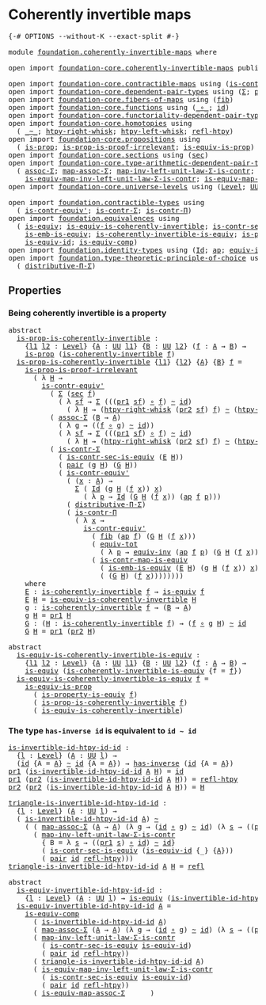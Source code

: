 # Coherently invertible maps

<pre class="Agda"><a id="39" class="Symbol">{-#</a> <a id="43" class="Keyword">OPTIONS</a> <a id="51" class="Pragma">--without-K</a> <a id="63" class="Pragma">--exact-split</a> <a id="77" class="Symbol">#-}</a>

<a id="82" class="Keyword">module</a> <a id="89" href="foundation.coherently-invertible-maps.html" class="Module">foundation.coherently-invertible-maps</a> <a id="127" class="Keyword">where</a>

<a id="134" class="Keyword">open</a> <a id="139" class="Keyword">import</a> <a id="146" href="foundation-core.coherently-invertible-maps.html" class="Module">foundation-core.coherently-invertible-maps</a> <a id="189" class="Keyword">public</a>

<a id="197" class="Keyword">open</a> <a id="202" class="Keyword">import</a> <a id="209" href="foundation-core.contractible-maps.html" class="Module">foundation-core.contractible-maps</a> <a id="243" class="Keyword">using</a> <a id="249" class="Symbol">(</a><a id="250" href="foundation-core.contractible-maps.html#3848" class="Function">is-contr-map-is-equiv</a><a id="271" class="Symbol">)</a>
<a id="273" class="Keyword">open</a> <a id="278" class="Keyword">import</a> <a id="285" href="foundation-core.dependent-pair-types.html" class="Module">foundation-core.dependent-pair-types</a> <a id="322" class="Keyword">using</a> <a id="328" class="Symbol">(</a><a id="329" href="foundation-core.dependent-pair-types.html#502" class="Record">Σ</a><a id="330" class="Symbol">;</a> <a id="332" href="foundation-core.dependent-pair-types.html#575" class="InductiveConstructor">pair</a><a id="336" class="Symbol">;</a> <a id="338" href="foundation-core.dependent-pair-types.html#592" class="Field">pr1</a><a id="341" class="Symbol">;</a> <a id="343" href="foundation-core.dependent-pair-types.html#604" class="Field">pr2</a><a id="346" class="Symbol">)</a>
<a id="348" class="Keyword">open</a> <a id="353" class="Keyword">import</a> <a id="360" href="foundation-core.fibers-of-maps.html" class="Module">foundation-core.fibers-of-maps</a> <a id="391" class="Keyword">using</a> <a id="397" class="Symbol">(</a><a id="398" href="foundation-core.fibers-of-maps.html#929" class="Function">fib</a><a id="401" class="Symbol">)</a>
<a id="403" class="Keyword">open</a> <a id="408" class="Keyword">import</a> <a id="415" href="foundation-core.functions.html" class="Module">foundation-core.functions</a> <a id="441" class="Keyword">using</a> <a id="447" class="Symbol">(</a><a id="448" href="foundation-core.functions.html#407" class="Function Operator">_∘_</a><a id="451" class="Symbol">;</a> <a id="453" href="foundation-core.functions.html#309" class="Function">id</a><a id="455" class="Symbol">)</a>
<a id="457" class="Keyword">open</a> <a id="462" class="Keyword">import</a> <a id="469" href="foundation-core.functoriality-dependent-pair-types.html" class="Module">foundation-core.functoriality-dependent-pair-types</a> <a id="520" class="Keyword">using</a> <a id="526" class="Symbol">(</a><a id="527" href="foundation-core.functoriality-dependent-pair-types.html#6804" class="Function">equiv-tot</a><a id="536" class="Symbol">)</a>
<a id="538" class="Keyword">open</a> <a id="543" class="Keyword">import</a> <a id="550" href="foundation-core.homotopies.html" class="Module">foundation-core.homotopies</a> <a id="577" class="Keyword">using</a>
  <a id="585" class="Symbol">(</a> <a id="587" href="foundation-core.homotopies.html#614" class="Function Operator">_~_</a><a id="590" class="Symbol">;</a> <a id="592" href="foundation-core.homotopies.html#1888" class="Function">htpy-right-whisk</a><a id="608" class="Symbol">;</a> <a id="610" href="foundation-core.homotopies.html#1683" class="Function">htpy-left-whisk</a><a id="625" class="Symbol">;</a> <a id="627" href="foundation-core.homotopies.html#728" class="Function">refl-htpy</a><a id="636" class="Symbol">)</a>
<a id="638" class="Keyword">open</a> <a id="643" class="Keyword">import</a> <a id="650" href="foundation-core.propositions.html" class="Module">foundation-core.propositions</a> <a id="679" class="Keyword">using</a>
  <a id="687" class="Symbol">(</a> <a id="689" href="foundation-core.propositions.html#1296" class="Function">is-prop</a><a id="696" class="Symbol">;</a> <a id="698" href="foundation-core.propositions.html#3207" class="Function">is-prop-is-proof-irrelevant</a><a id="725" class="Symbol">;</a> <a id="727" href="foundation-core.propositions.html#3680" class="Function">is-equiv-is-prop</a><a id="743" class="Symbol">)</a>
<a id="745" class="Keyword">open</a> <a id="750" class="Keyword">import</a> <a id="757" href="foundation-core.sections.html" class="Module">foundation-core.sections</a> <a id="782" class="Keyword">using</a> <a id="788" class="Symbol">(</a><a id="789" href="foundation-core.sections.html#521" class="Function">sec</a><a id="792" class="Symbol">)</a>
<a id="794" class="Keyword">open</a> <a id="799" class="Keyword">import</a> <a id="806" href="foundation-core.type-arithmetic-dependent-pair-types.html" class="Module">foundation-core.type-arithmetic-dependent-pair-types</a> <a id="859" class="Keyword">using</a>
  <a id="867" class="Symbol">(</a> <a id="869" href="foundation-core.type-arithmetic-dependent-pair-types.html#5662" class="Function">assoc-Σ</a><a id="876" class="Symbol">;</a> <a id="878" href="foundation-core.type-arithmetic-dependent-pair-types.html#4909" class="Function">map-assoc-Σ</a><a id="889" class="Symbol">;</a> <a id="891" href="foundation-core.type-arithmetic-dependent-pair-types.html#1626" class="Function">map-inv-left-unit-law-Σ-is-contr</a><a id="923" class="Symbol">;</a>
    <a id="929" href="foundation-core.type-arithmetic-dependent-pair-types.html#3265" class="Function">is-equiv-map-inv-left-unit-law-Σ-is-contr</a><a id="970" class="Symbol">;</a> <a id="972" href="foundation-core.type-arithmetic-dependent-pair-types.html#5476" class="Function">is-equiv-map-assoc-Σ</a><a id="992" class="Symbol">)</a>
<a id="994" class="Keyword">open</a> <a id="999" class="Keyword">import</a> <a id="1006" href="foundation-core.universe-levels.html" class="Module">foundation-core.universe-levels</a> <a id="1038" class="Keyword">using</a> <a id="1044" class="Symbol">(</a><a id="1045" href="Agda.Primitive.html#597" class="Postulate">Level</a><a id="1050" class="Symbol">;</a> <a id="1052" href="foundation-core.universe-levels.html#222" class="Primitive">UU</a><a id="1054" class="Symbol">)</a>

<a id="1057" class="Keyword">open</a> <a id="1062" class="Keyword">import</a> <a id="1069" href="foundation.contractible-types.html" class="Module">foundation.contractible-types</a> <a id="1099" class="Keyword">using</a>
  <a id="1107" class="Symbol">(</a> <a id="1109" href="foundation-core.contractible-types.html#3800" class="Function">is-contr-equiv&#39;</a><a id="1124" class="Symbol">;</a> <a id="1126" href="foundation-core.contractible-types.html#6246" class="Function">is-contr-Σ</a><a id="1136" class="Symbol">;</a> <a id="1138" href="foundation-core.contractible-types.html#6885" class="Function">is-contr-Π</a><a id="1148" class="Symbol">)</a>
<a id="1150" class="Keyword">open</a> <a id="1155" class="Keyword">import</a> <a id="1162" href="foundation.equivalences.html" class="Module">foundation.equivalences</a> <a id="1186" class="Keyword">using</a>
  <a id="1194" class="Symbol">(</a> <a id="1196" href="foundation-core.equivalences.html#1543" class="Function">is-equiv</a><a id="1204" class="Symbol">;</a> <a id="1206" href="foundation-core.equivalences.html#3829" class="Function">is-equiv-is-coherently-invertible</a><a id="1239" class="Symbol">;</a> <a id="1241" href="foundation.equivalences.html#11106" class="Function">is-contr-sec-is-equiv</a><a id="1262" class="Symbol">;</a>
    <a id="1268" href="foundation-core.equivalences.html#15393" class="Function">is-emb-is-equiv</a><a id="1283" class="Symbol">;</a> <a id="1285" href="foundation-core.equivalences.html#3631" class="Function">is-coherently-invertible-is-equiv</a><a id="1318" class="Symbol">;</a> <a id="1320" href="foundation.equivalences.html#12189" class="Function">is-property-is-equiv</a><a id="1340" class="Symbol">;</a>
    <a id="1346" href="foundation-core.equivalences.html#2310" class="Function">is-equiv-id</a><a id="1357" class="Symbol">;</a> <a id="1359" href="foundation-core.equivalences.html#7184" class="Function">is-equiv-comp</a><a id="1372" class="Symbol">)</a>
<a id="1374" class="Keyword">open</a> <a id="1379" class="Keyword">import</a> <a id="1386" href="foundation.identity-types.html" class="Module">foundation.identity-types</a> <a id="1412" class="Keyword">using</a> <a id="1418" class="Symbol">(</a><a id="1419" href="foundation-core.identity-types.html#1754" class="Datatype">Id</a><a id="1421" class="Symbol">;</a> <a id="1423" href="foundation-core.identity-types.html#3990" class="Function">ap</a><a id="1425" class="Symbol">;</a> <a id="1427" href="foundation.identity-types.html#1216" class="Function">equiv-inv</a><a id="1436" class="Symbol">;</a> <a id="1438" href="foundation-core.identity-types.html#1807" class="InductiveConstructor">refl</a><a id="1442" class="Symbol">)</a>
<a id="1444" class="Keyword">open</a> <a id="1449" class="Keyword">import</a> <a id="1456" href="foundation.type-theoretic-principle-of-choice.html" class="Module">foundation.type-theoretic-principle-of-choice</a> <a id="1502" class="Keyword">using</a>
  <a id="1510" class="Symbol">(</a> <a id="1512" href="foundation.type-theoretic-principle-of-choice.html#4375" class="Function">distributive-Π-Σ</a><a id="1528" class="Symbol">)</a>
</pre>
## Properties

### Being coherently invertible is a property

<pre class="Agda"><a id="1605" class="Keyword">abstract</a>
  <a id="is-prop-is-coherently-invertible"></a><a id="1616" href="foundation.coherently-invertible-maps.html#1616" class="Function">is-prop-is-coherently-invertible</a> <a id="1649" class="Symbol">:</a>
    <a id="1655" class="Symbol">{</a><a id="1656" href="foundation.coherently-invertible-maps.html#1656" class="Bound">l1</a> <a id="1659" href="foundation.coherently-invertible-maps.html#1659" class="Bound">l2</a> <a id="1662" class="Symbol">:</a> <a id="1664" href="Agda.Primitive.html#597" class="Postulate">Level</a><a id="1669" class="Symbol">}</a> <a id="1671" class="Symbol">{</a><a id="1672" href="foundation.coherently-invertible-maps.html#1672" class="Bound">A</a> <a id="1674" class="Symbol">:</a> <a id="1676" href="foundation-core.universe-levels.html#222" class="Primitive">UU</a> <a id="1679" href="foundation.coherently-invertible-maps.html#1656" class="Bound">l1</a><a id="1681" class="Symbol">}</a> <a id="1683" class="Symbol">{</a><a id="1684" href="foundation.coherently-invertible-maps.html#1684" class="Bound">B</a> <a id="1686" class="Symbol">:</a> <a id="1688" href="foundation-core.universe-levels.html#222" class="Primitive">UU</a> <a id="1691" href="foundation.coherently-invertible-maps.html#1659" class="Bound">l2</a><a id="1693" class="Symbol">}</a> <a id="1695" class="Symbol">(</a><a id="1696" href="foundation.coherently-invertible-maps.html#1696" class="Bound">f</a> <a id="1698" class="Symbol">:</a> <a id="1700" href="foundation.coherently-invertible-maps.html#1672" class="Bound">A</a> <a id="1702" class="Symbol">→</a> <a id="1704" href="foundation.coherently-invertible-maps.html#1684" class="Bound">B</a><a id="1705" class="Symbol">)</a> <a id="1707" class="Symbol">→</a>
    <a id="1713" href="foundation-core.propositions.html#1296" class="Function">is-prop</a> <a id="1721" class="Symbol">(</a><a id="1722" href="foundation-core.coherently-invertible-maps.html#1467" class="Function">is-coherently-invertible</a> <a id="1747" href="foundation.coherently-invertible-maps.html#1696" class="Bound">f</a><a id="1748" class="Symbol">)</a>
  <a id="1752" href="foundation.coherently-invertible-maps.html#1616" class="Function">is-prop-is-coherently-invertible</a> <a id="1785" class="Symbol">{</a><a id="1786" href="foundation.coherently-invertible-maps.html#1786" class="Bound">l1</a><a id="1788" class="Symbol">}</a> <a id="1790" class="Symbol">{</a><a id="1791" href="foundation.coherently-invertible-maps.html#1791" class="Bound">l2</a><a id="1793" class="Symbol">}</a> <a id="1795" class="Symbol">{</a><a id="1796" href="foundation.coherently-invertible-maps.html#1796" class="Bound">A</a><a id="1797" class="Symbol">}</a> <a id="1799" class="Symbol">{</a><a id="1800" href="foundation.coherently-invertible-maps.html#1800" class="Bound">B</a><a id="1801" class="Symbol">}</a> <a id="1803" href="foundation.coherently-invertible-maps.html#1803" class="Bound">f</a> <a id="1805" class="Symbol">=</a>
    <a id="1811" href="foundation-core.propositions.html#3207" class="Function">is-prop-is-proof-irrelevant</a>
      <a id="1845" class="Symbol">(</a> <a id="1847" class="Symbol">λ</a> <a id="1849" href="foundation.coherently-invertible-maps.html#1849" class="Bound">H</a> <a id="1851" class="Symbol">→</a>
        <a id="1861" href="foundation-core.contractible-types.html#3800" class="Function">is-contr-equiv&#39;</a>
          <a id="1887" class="Symbol">(</a> <a id="1889" href="foundation-core.dependent-pair-types.html#502" class="Record">Σ</a> <a id="1891" class="Symbol">(</a><a id="1892" href="foundation-core.sections.html#521" class="Function">sec</a> <a id="1896" href="foundation.coherently-invertible-maps.html#1803" class="Bound">f</a><a id="1897" class="Symbol">)</a>
            <a id="1911" class="Symbol">(</a> <a id="1913" class="Symbol">λ</a> <a id="1915" href="foundation.coherently-invertible-maps.html#1915" class="Bound">sf</a> <a id="1918" class="Symbol">→</a> <a id="1920" href="foundation-core.dependent-pair-types.html#502" class="Record">Σ</a> <a id="1922" class="Symbol">(((</a><a id="1925" href="foundation-core.dependent-pair-types.html#592" class="Field">pr1</a> <a id="1929" href="foundation.coherently-invertible-maps.html#1915" class="Bound">sf</a><a id="1931" class="Symbol">)</a> <a id="1933" href="foundation-core.functions.html#407" class="Function Operator">∘</a> <a id="1935" href="foundation.coherently-invertible-maps.html#1803" class="Bound">f</a><a id="1936" class="Symbol">)</a> <a id="1938" href="foundation-core.homotopies.html#614" class="Function Operator">~</a> <a id="1940" href="foundation-core.functions.html#309" class="Function">id</a><a id="1942" class="Symbol">)</a>
              <a id="1958" class="Symbol">(</a> <a id="1960" class="Symbol">λ</a> <a id="1962" href="foundation.coherently-invertible-maps.html#1962" class="Bound">H</a> <a id="1964" class="Symbol">→</a> <a id="1966" class="Symbol">(</a><a id="1967" href="foundation-core.homotopies.html#1888" class="Function">htpy-right-whisk</a> <a id="1984" class="Symbol">(</a><a id="1985" href="foundation-core.dependent-pair-types.html#604" class="Field">pr2</a> <a id="1989" href="foundation.coherently-invertible-maps.html#1915" class="Bound">sf</a><a id="1991" class="Symbol">)</a> <a id="1993" href="foundation.coherently-invertible-maps.html#1803" class="Bound">f</a><a id="1994" class="Symbol">)</a> <a id="1996" href="foundation-core.homotopies.html#614" class="Function Operator">~</a> <a id="1998" class="Symbol">(</a><a id="1999" href="foundation-core.homotopies.html#1683" class="Function">htpy-left-whisk</a> <a id="2015" href="foundation.coherently-invertible-maps.html#1803" class="Bound">f</a> <a id="2017" href="foundation.coherently-invertible-maps.html#1962" class="Bound">H</a><a id="2018" class="Symbol">))))</a>
          <a id="2033" class="Symbol">(</a> <a id="2035" href="foundation-core.type-arithmetic-dependent-pair-types.html#5662" class="Function">assoc-Σ</a> <a id="2043" class="Symbol">(</a><a id="2044" href="foundation.coherently-invertible-maps.html#1800" class="Bound">B</a> <a id="2046" class="Symbol">→</a> <a id="2048" href="foundation.coherently-invertible-maps.html#1796" class="Bound">A</a><a id="2049" class="Symbol">)</a>
            <a id="2063" class="Symbol">(</a> <a id="2065" class="Symbol">λ</a> <a id="2067" href="foundation.coherently-invertible-maps.html#2067" class="Bound">g</a> <a id="2069" class="Symbol">→</a> <a id="2071" class="Symbol">((</a><a id="2073" href="foundation.coherently-invertible-maps.html#1803" class="Bound">f</a> <a id="2075" href="foundation-core.functions.html#407" class="Function Operator">∘</a> <a id="2077" href="foundation.coherently-invertible-maps.html#2067" class="Bound">g</a><a id="2078" class="Symbol">)</a> <a id="2080" href="foundation-core.homotopies.html#614" class="Function Operator">~</a> <a id="2082" href="foundation-core.functions.html#309" class="Function">id</a><a id="2084" class="Symbol">))</a>
            <a id="2099" class="Symbol">(</a> <a id="2101" class="Symbol">λ</a> <a id="2103" href="foundation.coherently-invertible-maps.html#2103" class="Bound">sf</a> <a id="2106" class="Symbol">→</a> <a id="2108" href="foundation-core.dependent-pair-types.html#502" class="Record">Σ</a> <a id="2110" class="Symbol">(((</a><a id="2113" href="foundation-core.dependent-pair-types.html#592" class="Field">pr1</a> <a id="2117" href="foundation.coherently-invertible-maps.html#2103" class="Bound">sf</a><a id="2119" class="Symbol">)</a> <a id="2121" href="foundation-core.functions.html#407" class="Function Operator">∘</a> <a id="2123" href="foundation.coherently-invertible-maps.html#1803" class="Bound">f</a><a id="2124" class="Symbol">)</a> <a id="2126" href="foundation-core.homotopies.html#614" class="Function Operator">~</a> <a id="2128" href="foundation-core.functions.html#309" class="Function">id</a><a id="2130" class="Symbol">)</a>
              <a id="2146" class="Symbol">(</a> <a id="2148" class="Symbol">λ</a> <a id="2150" href="foundation.coherently-invertible-maps.html#2150" class="Bound">H</a> <a id="2152" class="Symbol">→</a> <a id="2154" class="Symbol">(</a><a id="2155" href="foundation-core.homotopies.html#1888" class="Function">htpy-right-whisk</a> <a id="2172" class="Symbol">(</a><a id="2173" href="foundation-core.dependent-pair-types.html#604" class="Field">pr2</a> <a id="2177" href="foundation.coherently-invertible-maps.html#2103" class="Bound">sf</a><a id="2179" class="Symbol">)</a> <a id="2181" href="foundation.coherently-invertible-maps.html#1803" class="Bound">f</a><a id="2182" class="Symbol">)</a> <a id="2184" href="foundation-core.homotopies.html#614" class="Function Operator">~</a> <a id="2186" class="Symbol">(</a><a id="2187" href="foundation-core.homotopies.html#1683" class="Function">htpy-left-whisk</a> <a id="2203" href="foundation.coherently-invertible-maps.html#1803" class="Bound">f</a> <a id="2205" href="foundation.coherently-invertible-maps.html#2150" class="Bound">H</a><a id="2206" class="Symbol">))))</a>
          <a id="2221" class="Symbol">(</a> <a id="2223" href="foundation-core.contractible-types.html#6246" class="Function">is-contr-Σ</a>
            <a id="2246" class="Symbol">(</a> <a id="2248" href="foundation.equivalences.html#11106" class="Function">is-contr-sec-is-equiv</a> <a id="2270" class="Symbol">(</a><a id="2271" href="foundation.coherently-invertible-maps.html#2877" class="Function">E</a> <a id="2273" href="foundation.coherently-invertible-maps.html#1849" class="Bound">H</a><a id="2274" class="Symbol">))</a>
            <a id="2289" class="Symbol">(</a> <a id="2291" href="foundation-core.dependent-pair-types.html#575" class="InductiveConstructor">pair</a> <a id="2296" class="Symbol">(</a><a id="2297" href="foundation.coherently-invertible-maps.html#2971" class="Function">g</a> <a id="2299" href="foundation.coherently-invertible-maps.html#1849" class="Bound">H</a><a id="2300" class="Symbol">)</a> <a id="2302" class="Symbol">(</a><a id="2303" href="foundation.coherently-invertible-maps.html#3032" class="Function">G</a> <a id="2305" href="foundation.coherently-invertible-maps.html#1849" class="Bound">H</a><a id="2306" class="Symbol">))</a>
            <a id="2321" class="Symbol">(</a> <a id="2323" href="foundation-core.contractible-types.html#3800" class="Function">is-contr-equiv&#39;</a>
              <a id="2353" class="Symbol">(</a> <a id="2355" class="Symbol">(</a><a id="2356" href="foundation.coherently-invertible-maps.html#2356" class="Bound">x</a> <a id="2358" class="Symbol">:</a> <a id="2360" href="foundation.coherently-invertible-maps.html#1796" class="Bound">A</a><a id="2361" class="Symbol">)</a> <a id="2363" class="Symbol">→</a>
                <a id="2381" href="foundation-core.dependent-pair-types.html#502" class="Record">Σ</a> <a id="2383" class="Symbol">(</a> <a id="2385" href="foundation-core.identity-types.html#1754" class="Datatype">Id</a> <a id="2388" class="Symbol">(</a><a id="2389" href="foundation.coherently-invertible-maps.html#2971" class="Function">g</a> <a id="2391" href="foundation.coherently-invertible-maps.html#1849" class="Bound">H</a> <a id="2393" class="Symbol">(</a><a id="2394" href="foundation.coherently-invertible-maps.html#1803" class="Bound">f</a> <a id="2396" href="foundation.coherently-invertible-maps.html#2356" class="Bound">x</a><a id="2397" class="Symbol">))</a> <a id="2400" href="foundation.coherently-invertible-maps.html#2356" class="Bound">x</a><a id="2401" class="Symbol">)</a>
                  <a id="2421" class="Symbol">(</a> <a id="2423" class="Symbol">λ</a> <a id="2425" href="foundation.coherently-invertible-maps.html#2425" class="Bound">p</a> <a id="2427" class="Symbol">→</a> <a id="2429" href="foundation-core.identity-types.html#1754" class="Datatype">Id</a> <a id="2432" class="Symbol">(</a><a id="2433" href="foundation.coherently-invertible-maps.html#3032" class="Function">G</a> <a id="2435" href="foundation.coherently-invertible-maps.html#1849" class="Bound">H</a> <a id="2437" class="Symbol">(</a><a id="2438" href="foundation.coherently-invertible-maps.html#1803" class="Bound">f</a> <a id="2440" href="foundation.coherently-invertible-maps.html#2356" class="Bound">x</a><a id="2441" class="Symbol">))</a> <a id="2444" class="Symbol">(</a><a id="2445" href="foundation-core.identity-types.html#3990" class="Function">ap</a> <a id="2448" href="foundation.coherently-invertible-maps.html#1803" class="Bound">f</a> <a id="2450" href="foundation.coherently-invertible-maps.html#2425" class="Bound">p</a><a id="2451" class="Symbol">)))</a>
              <a id="2469" class="Symbol">(</a> <a id="2471" href="foundation.type-theoretic-principle-of-choice.html#4375" class="Function">distributive-Π-Σ</a><a id="2487" class="Symbol">)</a>
              <a id="2503" class="Symbol">(</a> <a id="2505" href="foundation-core.contractible-types.html#6885" class="Function">is-contr-Π</a>
                <a id="2532" class="Symbol">(</a> <a id="2534" class="Symbol">λ</a> <a id="2536" href="foundation.coherently-invertible-maps.html#2536" class="Bound">x</a> <a id="2538" class="Symbol">→</a>
                  <a id="2558" href="foundation-core.contractible-types.html#3800" class="Function">is-contr-equiv&#39;</a>
                    <a id="2594" class="Symbol">(</a> <a id="2596" href="foundation-core.fibers-of-maps.html#929" class="Function">fib</a> <a id="2600" class="Symbol">(</a><a id="2601" href="foundation-core.identity-types.html#3990" class="Function">ap</a> <a id="2604" href="foundation.coherently-invertible-maps.html#1803" class="Bound">f</a><a id="2605" class="Symbol">)</a> <a id="2607" class="Symbol">(</a><a id="2608" href="foundation.coherently-invertible-maps.html#3032" class="Function">G</a> <a id="2610" href="foundation.coherently-invertible-maps.html#1849" class="Bound">H</a> <a id="2612" class="Symbol">(</a><a id="2613" href="foundation.coherently-invertible-maps.html#1803" class="Bound">f</a> <a id="2615" href="foundation.coherently-invertible-maps.html#2536" class="Bound">x</a><a id="2616" class="Symbol">)))</a>
                    <a id="2640" class="Symbol">(</a> <a id="2642" href="foundation-core.functoriality-dependent-pair-types.html#6804" class="Function">equiv-tot</a>
                      <a id="2674" class="Symbol">(</a> <a id="2676" class="Symbol">λ</a> <a id="2678" href="foundation.coherently-invertible-maps.html#2678" class="Bound">p</a> <a id="2680" class="Symbol">→</a> <a id="2682" href="foundation.identity-types.html#1216" class="Function">equiv-inv</a> <a id="2692" class="Symbol">(</a><a id="2693" href="foundation-core.identity-types.html#3990" class="Function">ap</a> <a id="2696" href="foundation.coherently-invertible-maps.html#1803" class="Bound">f</a> <a id="2698" href="foundation.coherently-invertible-maps.html#2678" class="Bound">p</a><a id="2699" class="Symbol">)</a> <a id="2701" class="Symbol">(</a><a id="2702" href="foundation.coherently-invertible-maps.html#3032" class="Function">G</a> <a id="2704" href="foundation.coherently-invertible-maps.html#1849" class="Bound">H</a> <a id="2706" class="Symbol">(</a><a id="2707" href="foundation.coherently-invertible-maps.html#1803" class="Bound">f</a> <a id="2709" href="foundation.coherently-invertible-maps.html#2536" class="Bound">x</a><a id="2710" class="Symbol">))))</a>
                    <a id="2735" class="Symbol">(</a> <a id="2737" href="foundation-core.contractible-maps.html#3848" class="Function">is-contr-map-is-equiv</a>
                      <a id="2781" class="Symbol">(</a> <a id="2783" href="foundation-core.equivalences.html#15393" class="Function">is-emb-is-equiv</a> <a id="2799" class="Symbol">(</a><a id="2800" href="foundation.coherently-invertible-maps.html#2877" class="Function">E</a> <a id="2802" href="foundation.coherently-invertible-maps.html#1849" class="Bound">H</a><a id="2803" class="Symbol">)</a> <a id="2805" class="Symbol">(</a><a id="2806" href="foundation.coherently-invertible-maps.html#2971" class="Function">g</a> <a id="2808" href="foundation.coherently-invertible-maps.html#1849" class="Bound">H</a> <a id="2810" class="Symbol">(</a><a id="2811" href="foundation.coherently-invertible-maps.html#1803" class="Bound">f</a> <a id="2813" href="foundation.coherently-invertible-maps.html#2536" class="Bound">x</a><a id="2814" class="Symbol">))</a> <a id="2817" href="foundation.coherently-invertible-maps.html#2536" class="Bound">x</a><a id="2818" class="Symbol">)</a>
                      <a id="2842" class="Symbol">(</a> <a id="2844" class="Symbol">(</a><a id="2845" href="foundation.coherently-invertible-maps.html#3032" class="Function">G</a> <a id="2847" href="foundation.coherently-invertible-maps.html#1849" class="Bound">H</a><a id="2848" class="Symbol">)</a> <a id="2850" class="Symbol">(</a><a id="2851" href="foundation.coherently-invertible-maps.html#1803" class="Bound">f</a> <a id="2853" href="foundation.coherently-invertible-maps.html#2536" class="Bound">x</a><a id="2854" class="Symbol">))))))))</a>
    <a id="2867" class="Keyword">where</a>
    <a id="2877" href="foundation.coherently-invertible-maps.html#2877" class="Function">E</a> <a id="2879" class="Symbol">:</a> <a id="2881" href="foundation-core.coherently-invertible-maps.html#1467" class="Function">is-coherently-invertible</a> <a id="2906" href="foundation.coherently-invertible-maps.html#1803" class="Bound">f</a> <a id="2908" class="Symbol">→</a> <a id="2910" href="foundation-core.equivalences.html#1543" class="Function">is-equiv</a> <a id="2919" href="foundation.coherently-invertible-maps.html#1803" class="Bound">f</a>
    <a id="2925" href="foundation.coherently-invertible-maps.html#2877" class="Function">E</a> <a id="2927" href="foundation.coherently-invertible-maps.html#2927" class="Bound">H</a> <a id="2929" class="Symbol">=</a> <a id="2931" href="foundation-core.equivalences.html#3829" class="Function">is-equiv-is-coherently-invertible</a> <a id="2965" href="foundation.coherently-invertible-maps.html#2927" class="Bound">H</a>
    <a id="2971" href="foundation.coherently-invertible-maps.html#2971" class="Function">g</a> <a id="2973" class="Symbol">:</a> <a id="2975" href="foundation-core.coherently-invertible-maps.html#1467" class="Function">is-coherently-invertible</a> <a id="3000" href="foundation.coherently-invertible-maps.html#1803" class="Bound">f</a> <a id="3002" class="Symbol">→</a> <a id="3004" class="Symbol">(</a><a id="3005" href="foundation.coherently-invertible-maps.html#1800" class="Bound">B</a> <a id="3007" class="Symbol">→</a> <a id="3009" href="foundation.coherently-invertible-maps.html#1796" class="Bound">A</a><a id="3010" class="Symbol">)</a>
    <a id="3016" href="foundation.coherently-invertible-maps.html#2971" class="Function">g</a> <a id="3018" href="foundation.coherently-invertible-maps.html#3018" class="Bound">H</a> <a id="3020" class="Symbol">=</a> <a id="3022" href="foundation-core.dependent-pair-types.html#592" class="Field">pr1</a> <a id="3026" href="foundation.coherently-invertible-maps.html#3018" class="Bound">H</a>
    <a id="3032" href="foundation.coherently-invertible-maps.html#3032" class="Function">G</a> <a id="3034" class="Symbol">:</a> <a id="3036" class="Symbol">(</a><a id="3037" href="foundation.coherently-invertible-maps.html#3037" class="Bound">H</a> <a id="3039" class="Symbol">:</a> <a id="3041" href="foundation-core.coherently-invertible-maps.html#1467" class="Function">is-coherently-invertible</a> <a id="3066" href="foundation.coherently-invertible-maps.html#1803" class="Bound">f</a><a id="3067" class="Symbol">)</a> <a id="3069" class="Symbol">→</a> <a id="3071" class="Symbol">(</a><a id="3072" href="foundation.coherently-invertible-maps.html#1803" class="Bound">f</a> <a id="3074" href="foundation-core.functions.html#407" class="Function Operator">∘</a> <a id="3076" href="foundation.coherently-invertible-maps.html#2971" class="Function">g</a> <a id="3078" href="foundation.coherently-invertible-maps.html#3037" class="Bound">H</a><a id="3079" class="Symbol">)</a> <a id="3081" href="foundation-core.homotopies.html#614" class="Function Operator">~</a> <a id="3083" href="foundation-core.functions.html#309" class="Function">id</a>
    <a id="3090" href="foundation.coherently-invertible-maps.html#3032" class="Function">G</a> <a id="3092" href="foundation.coherently-invertible-maps.html#3092" class="Bound">H</a> <a id="3094" class="Symbol">=</a> <a id="3096" href="foundation-core.dependent-pair-types.html#592" class="Field">pr1</a> <a id="3100" class="Symbol">(</a><a id="3101" href="foundation-core.dependent-pair-types.html#604" class="Field">pr2</a> <a id="3105" href="foundation.coherently-invertible-maps.html#3092" class="Bound">H</a><a id="3106" class="Symbol">)</a>

<a id="3109" class="Keyword">abstract</a>
  <a id="is-equiv-is-coherently-invertible-is-equiv"></a><a id="3120" href="foundation.coherently-invertible-maps.html#3120" class="Function">is-equiv-is-coherently-invertible-is-equiv</a> <a id="3163" class="Symbol">:</a>
    <a id="3169" class="Symbol">{</a><a id="3170" href="foundation.coherently-invertible-maps.html#3170" class="Bound">l1</a> <a id="3173" href="foundation.coherently-invertible-maps.html#3173" class="Bound">l2</a> <a id="3176" class="Symbol">:</a> <a id="3178" href="Agda.Primitive.html#597" class="Postulate">Level</a><a id="3183" class="Symbol">}</a> <a id="3185" class="Symbol">{</a><a id="3186" href="foundation.coherently-invertible-maps.html#3186" class="Bound">A</a> <a id="3188" class="Symbol">:</a> <a id="3190" href="foundation-core.universe-levels.html#222" class="Primitive">UU</a> <a id="3193" href="foundation.coherently-invertible-maps.html#3170" class="Bound">l1</a><a id="3195" class="Symbol">}</a> <a id="3197" class="Symbol">{</a><a id="3198" href="foundation.coherently-invertible-maps.html#3198" class="Bound">B</a> <a id="3200" class="Symbol">:</a> <a id="3202" href="foundation-core.universe-levels.html#222" class="Primitive">UU</a> <a id="3205" href="foundation.coherently-invertible-maps.html#3173" class="Bound">l2</a><a id="3207" class="Symbol">}</a> <a id="3209" class="Symbol">(</a><a id="3210" href="foundation.coherently-invertible-maps.html#3210" class="Bound">f</a> <a id="3212" class="Symbol">:</a> <a id="3214" href="foundation.coherently-invertible-maps.html#3186" class="Bound">A</a> <a id="3216" class="Symbol">→</a> <a id="3218" href="foundation.coherently-invertible-maps.html#3198" class="Bound">B</a><a id="3219" class="Symbol">)</a> <a id="3221" class="Symbol">→</a>
    <a id="3227" href="foundation-core.equivalences.html#1543" class="Function">is-equiv</a> <a id="3236" class="Symbol">(</a><a id="3237" href="foundation-core.equivalences.html#3631" class="Function">is-coherently-invertible-is-equiv</a> <a id="3271" class="Symbol">{</a><a id="3272" class="Argument">f</a> <a id="3274" class="Symbol">=</a> <a id="3276" href="foundation.coherently-invertible-maps.html#3210" class="Bound">f</a><a id="3277" class="Symbol">})</a>
  <a id="3282" href="foundation.coherently-invertible-maps.html#3120" class="Function">is-equiv-is-coherently-invertible-is-equiv</a> <a id="3325" href="foundation.coherently-invertible-maps.html#3325" class="Bound">f</a> <a id="3327" class="Symbol">=</a>
    <a id="3333" href="foundation-core.propositions.html#3680" class="Function">is-equiv-is-prop</a>
      <a id="3356" class="Symbol">(</a> <a id="3358" href="foundation.equivalences.html#12189" class="Function">is-property-is-equiv</a> <a id="3379" href="foundation.coherently-invertible-maps.html#3325" class="Bound">f</a><a id="3380" class="Symbol">)</a>
      <a id="3388" class="Symbol">(</a> <a id="3390" href="foundation.coherently-invertible-maps.html#1616" class="Function">is-prop-is-coherently-invertible</a> <a id="3423" href="foundation.coherently-invertible-maps.html#3325" class="Bound">f</a><a id="3424" class="Symbol">)</a>
      <a id="3432" class="Symbol">(</a> <a id="3434" href="foundation-core.equivalences.html#3829" class="Function">is-equiv-is-coherently-invertible</a><a id="3467" class="Symbol">)</a>
</pre>
### The type `has-inverse id` is equivalent to `id ~ id`

<pre class="Agda"><a id="is-invertible-id-htpy-id-id"></a><a id="3540" href="foundation.coherently-invertible-maps.html#3540" class="Function">is-invertible-id-htpy-id-id</a> <a id="3568" class="Symbol">:</a>
  <a id="3572" class="Symbol">{</a><a id="3573" href="foundation.coherently-invertible-maps.html#3573" class="Bound">l</a> <a id="3575" class="Symbol">:</a> <a id="3577" href="Agda.Primitive.html#597" class="Postulate">Level</a><a id="3582" class="Symbol">}</a> <a id="3584" class="Symbol">(</a><a id="3585" href="foundation.coherently-invertible-maps.html#3585" class="Bound">A</a> <a id="3587" class="Symbol">:</a> <a id="3589" href="foundation-core.universe-levels.html#222" class="Primitive">UU</a> <a id="3592" href="foundation.coherently-invertible-maps.html#3573" class="Bound">l</a><a id="3593" class="Symbol">)</a> <a id="3595" class="Symbol">→</a>
  <a id="3599" class="Symbol">(</a><a id="3600" href="foundation-core.functions.html#309" class="Function">id</a> <a id="3603" class="Symbol">{</a><a id="3604" class="Argument">A</a> <a id="3606" class="Symbol">=</a> <a id="3608" href="foundation.coherently-invertible-maps.html#3585" class="Bound">A</a><a id="3609" class="Symbol">}</a> <a id="3611" href="foundation-core.homotopies.html#614" class="Function Operator">~</a> <a id="3613" href="foundation-core.functions.html#309" class="Function">id</a> <a id="3616" class="Symbol">{</a><a id="3617" class="Argument">A</a> <a id="3619" class="Symbol">=</a> <a id="3621" href="foundation.coherently-invertible-maps.html#3585" class="Bound">A</a><a id="3622" class="Symbol">})</a> <a id="3625" class="Symbol">→</a> <a id="3627" href="foundation-core.coherently-invertible-maps.html#1169" class="Function">has-inverse</a> <a id="3639" class="Symbol">(</a><a id="3640" href="foundation-core.functions.html#309" class="Function">id</a> <a id="3643" class="Symbol">{</a><a id="3644" class="Argument">A</a> <a id="3646" class="Symbol">=</a> <a id="3648" href="foundation.coherently-invertible-maps.html#3585" class="Bound">A</a><a id="3649" class="Symbol">})</a>
<a id="3652" href="foundation-core.dependent-pair-types.html#592" class="Field">pr1</a> <a id="3656" class="Symbol">(</a><a id="3657" href="foundation.coherently-invertible-maps.html#3540" class="Function">is-invertible-id-htpy-id-id</a> <a id="3685" href="foundation.coherently-invertible-maps.html#3685" class="Bound">A</a> <a id="3687" href="foundation.coherently-invertible-maps.html#3687" class="Bound">H</a><a id="3688" class="Symbol">)</a> <a id="3690" class="Symbol">=</a> <a id="3692" href="foundation-core.functions.html#309" class="Function">id</a>
<a id="3695" href="foundation-core.dependent-pair-types.html#592" class="Field">pr1</a> <a id="3699" class="Symbol">(</a><a id="3700" href="foundation-core.dependent-pair-types.html#604" class="Field">pr2</a> <a id="3704" class="Symbol">(</a><a id="3705" href="foundation.coherently-invertible-maps.html#3540" class="Function">is-invertible-id-htpy-id-id</a> <a id="3733" href="foundation.coherently-invertible-maps.html#3733" class="Bound">A</a> <a id="3735" href="foundation.coherently-invertible-maps.html#3735" class="Bound">H</a><a id="3736" class="Symbol">))</a> <a id="3739" class="Symbol">=</a> <a id="3741" href="foundation-core.homotopies.html#728" class="Function">refl-htpy</a>
<a id="3751" href="foundation-core.dependent-pair-types.html#604" class="Field">pr2</a> <a id="3755" class="Symbol">(</a><a id="3756" href="foundation-core.dependent-pair-types.html#604" class="Field">pr2</a> <a id="3760" class="Symbol">(</a><a id="3761" href="foundation.coherently-invertible-maps.html#3540" class="Function">is-invertible-id-htpy-id-id</a> <a id="3789" href="foundation.coherently-invertible-maps.html#3789" class="Bound">A</a> <a id="3791" href="foundation.coherently-invertible-maps.html#3791" class="Bound">H</a><a id="3792" class="Symbol">))</a> <a id="3795" class="Symbol">=</a> <a id="3797" href="foundation.coherently-invertible-maps.html#3791" class="Bound">H</a>

<a id="triangle-is-invertible-id-htpy-id-id"></a><a id="3800" href="foundation.coherently-invertible-maps.html#3800" class="Function">triangle-is-invertible-id-htpy-id-id</a> <a id="3837" class="Symbol">:</a>
  <a id="3841" class="Symbol">{</a><a id="3842" href="foundation.coherently-invertible-maps.html#3842" class="Bound">l</a> <a id="3844" class="Symbol">:</a> <a id="3846" href="Agda.Primitive.html#597" class="Postulate">Level</a><a id="3851" class="Symbol">}</a> <a id="3853" class="Symbol">(</a><a id="3854" href="foundation.coherently-invertible-maps.html#3854" class="Bound">A</a> <a id="3856" class="Symbol">:</a> <a id="3858" href="foundation-core.universe-levels.html#222" class="Primitive">UU</a> <a id="3861" href="foundation.coherently-invertible-maps.html#3842" class="Bound">l</a><a id="3862" class="Symbol">)</a> <a id="3864" class="Symbol">→</a>
  <a id="3868" class="Symbol">(</a> <a id="3870" href="foundation.coherently-invertible-maps.html#3540" class="Function">is-invertible-id-htpy-id-id</a> <a id="3898" href="foundation.coherently-invertible-maps.html#3854" class="Bound">A</a><a id="3899" class="Symbol">)</a> <a id="3901" href="foundation-core.homotopies.html#614" class="Function Operator">~</a>
    <a id="3907" class="Symbol">(</a> <a id="3909" class="Symbol">(</a> <a id="3911" href="foundation-core.type-arithmetic-dependent-pair-types.html#4909" class="Function">map-assoc-Σ</a> <a id="3923" class="Symbol">(</a><a id="3924" href="foundation.coherently-invertible-maps.html#3854" class="Bound">A</a> <a id="3926" class="Symbol">→</a> <a id="3928" href="foundation.coherently-invertible-maps.html#3854" class="Bound">A</a><a id="3929" class="Symbol">)</a> <a id="3931" class="Symbol">(λ</a> <a id="3934" href="foundation.coherently-invertible-maps.html#3934" class="Bound">g</a> <a id="3936" class="Symbol">→</a> <a id="3938" class="Symbol">(</a><a id="3939" href="foundation-core.functions.html#309" class="Function">id</a> <a id="3942" href="foundation-core.functions.html#407" class="Function Operator">∘</a> <a id="3944" href="foundation.coherently-invertible-maps.html#3934" class="Bound">g</a><a id="3945" class="Symbol">)</a> <a id="3947" href="foundation-core.homotopies.html#614" class="Function Operator">~</a> <a id="3949" href="foundation-core.functions.html#309" class="Function">id</a><a id="3951" class="Symbol">)</a> <a id="3953" class="Symbol">(λ</a> <a id="3956" href="foundation.coherently-invertible-maps.html#3956" class="Bound">s</a> <a id="3958" class="Symbol">→</a> <a id="3960" class="Symbol">((</a><a id="3962" href="foundation-core.dependent-pair-types.html#592" class="Field">pr1</a> <a id="3966" href="foundation.coherently-invertible-maps.html#3956" class="Bound">s</a><a id="3967" class="Symbol">)</a> <a id="3969" href="foundation-core.functions.html#407" class="Function Operator">∘</a> <a id="3971" href="foundation-core.functions.html#309" class="Function">id</a><a id="3973" class="Symbol">)</a> <a id="3975" href="foundation-core.homotopies.html#614" class="Function Operator">~</a> <a id="3977" href="foundation-core.functions.html#309" class="Function">id</a><a id="3979" class="Symbol">))</a> <a id="3982" href="foundation-core.functions.html#407" class="Function Operator">∘</a>
      <a id="3990" class="Symbol">(</a> <a id="3992" href="foundation-core.type-arithmetic-dependent-pair-types.html#1626" class="Function">map-inv-left-unit-law-Σ-is-contr</a>
        <a id="4033" class="Symbol">{</a> <a id="4035" class="Argument">B</a> <a id="4037" class="Symbol">=</a> <a id="4039" class="Symbol">λ</a> <a id="4041" href="foundation.coherently-invertible-maps.html#4041" class="Bound">s</a> <a id="4043" class="Symbol">→</a> <a id="4045" class="Symbol">((</a><a id="4047" href="foundation-core.dependent-pair-types.html#592" class="Field">pr1</a> <a id="4051" href="foundation.coherently-invertible-maps.html#4041" class="Bound">s</a><a id="4052" class="Symbol">)</a> <a id="4054" href="foundation-core.functions.html#407" class="Function Operator">∘</a> <a id="4056" href="foundation-core.functions.html#309" class="Function">id</a><a id="4058" class="Symbol">)</a> <a id="4060" href="foundation-core.homotopies.html#614" class="Function Operator">~</a> <a id="4062" href="foundation-core.functions.html#309" class="Function">id</a><a id="4064" class="Symbol">}</a>
        <a id="4074" class="Symbol">(</a> <a id="4076" href="foundation.equivalences.html#11106" class="Function">is-contr-sec-is-equiv</a> <a id="4098" class="Symbol">(</a><a id="4099" href="foundation-core.equivalences.html#2310" class="Function">is-equiv-id</a> <a id="4111" class="Symbol">{_}</a> <a id="4115" class="Symbol">{</a><a id="4116" href="foundation.coherently-invertible-maps.html#3854" class="Bound">A</a><a id="4117" class="Symbol">}))</a>
        <a id="4129" class="Symbol">(</a> <a id="4131" href="foundation-core.dependent-pair-types.html#575" class="InductiveConstructor">pair</a> <a id="4136" href="foundation-core.functions.html#309" class="Function">id</a> <a id="4139" href="foundation-core.homotopies.html#728" class="Function">refl-htpy</a><a id="4148" class="Symbol">)))</a>
<a id="4152" href="foundation.coherently-invertible-maps.html#3800" class="Function">triangle-is-invertible-id-htpy-id-id</a> <a id="4189" href="foundation.coherently-invertible-maps.html#4189" class="Bound">A</a> <a id="4191" href="foundation.coherently-invertible-maps.html#4191" class="Bound">H</a> <a id="4193" class="Symbol">=</a> <a id="4195" href="foundation-core.identity-types.html#1807" class="InductiveConstructor">refl</a>

<a id="4201" class="Keyword">abstract</a>
  <a id="is-equiv-invertible-id-htpy-id-id"></a><a id="4212" href="foundation.coherently-invertible-maps.html#4212" class="Function">is-equiv-invertible-id-htpy-id-id</a> <a id="4246" class="Symbol">:</a>
    <a id="4252" class="Symbol">{</a><a id="4253" href="foundation.coherently-invertible-maps.html#4253" class="Bound">l</a> <a id="4255" class="Symbol">:</a> <a id="4257" href="Agda.Primitive.html#597" class="Postulate">Level</a><a id="4262" class="Symbol">}</a> <a id="4264" class="Symbol">(</a><a id="4265" href="foundation.coherently-invertible-maps.html#4265" class="Bound">A</a> <a id="4267" class="Symbol">:</a> <a id="4269" href="foundation-core.universe-levels.html#222" class="Primitive">UU</a> <a id="4272" href="foundation.coherently-invertible-maps.html#4253" class="Bound">l</a><a id="4273" class="Symbol">)</a> <a id="4275" class="Symbol">→</a> <a id="4277" href="foundation-core.equivalences.html#1543" class="Function">is-equiv</a> <a id="4286" class="Symbol">(</a><a id="4287" href="foundation.coherently-invertible-maps.html#3540" class="Function">is-invertible-id-htpy-id-id</a> <a id="4315" href="foundation.coherently-invertible-maps.html#4265" class="Bound">A</a><a id="4316" class="Symbol">)</a>
  <a id="4320" href="foundation.coherently-invertible-maps.html#4212" class="Function">is-equiv-invertible-id-htpy-id-id</a> <a id="4354" href="foundation.coherently-invertible-maps.html#4354" class="Bound">A</a> <a id="4356" class="Symbol">=</a>
    <a id="4362" href="foundation-core.equivalences.html#7184" class="Function">is-equiv-comp</a>
      <a id="4382" class="Symbol">(</a> <a id="4384" href="foundation.coherently-invertible-maps.html#3540" class="Function">is-invertible-id-htpy-id-id</a> <a id="4412" href="foundation.coherently-invertible-maps.html#4354" class="Bound">A</a><a id="4413" class="Symbol">)</a>
      <a id="4421" class="Symbol">(</a> <a id="4423" href="foundation-core.type-arithmetic-dependent-pair-types.html#4909" class="Function">map-assoc-Σ</a> <a id="4435" class="Symbol">(</a><a id="4436" href="foundation.coherently-invertible-maps.html#4354" class="Bound">A</a> <a id="4438" class="Symbol">→</a> <a id="4440" href="foundation.coherently-invertible-maps.html#4354" class="Bound">A</a><a id="4441" class="Symbol">)</a> <a id="4443" class="Symbol">(λ</a> <a id="4446" href="foundation.coherently-invertible-maps.html#4446" class="Bound">g</a> <a id="4448" class="Symbol">→</a> <a id="4450" class="Symbol">(</a><a id="4451" href="foundation-core.functions.html#309" class="Function">id</a> <a id="4454" href="foundation-core.functions.html#407" class="Function Operator">∘</a> <a id="4456" href="foundation.coherently-invertible-maps.html#4446" class="Bound">g</a><a id="4457" class="Symbol">)</a> <a id="4459" href="foundation-core.homotopies.html#614" class="Function Operator">~</a> <a id="4461" href="foundation-core.functions.html#309" class="Function">id</a><a id="4463" class="Symbol">)</a> <a id="4465" class="Symbol">(λ</a> <a id="4468" href="foundation.coherently-invertible-maps.html#4468" class="Bound">s</a> <a id="4470" class="Symbol">→</a> <a id="4472" class="Symbol">((</a><a id="4474" href="foundation-core.dependent-pair-types.html#592" class="Field">pr1</a> <a id="4478" href="foundation.coherently-invertible-maps.html#4468" class="Bound">s</a><a id="4479" class="Symbol">)</a> <a id="4481" href="foundation-core.functions.html#407" class="Function Operator">∘</a> <a id="4483" href="foundation-core.functions.html#309" class="Function">id</a><a id="4485" class="Symbol">)</a> <a id="4487" href="foundation-core.homotopies.html#614" class="Function Operator">~</a> <a id="4489" href="foundation-core.functions.html#309" class="Function">id</a><a id="4491" class="Symbol">))</a>
      <a id="4500" class="Symbol">(</a> <a id="4502" href="foundation-core.type-arithmetic-dependent-pair-types.html#1626" class="Function">map-inv-left-unit-law-Σ-is-contr</a>
        <a id="4543" class="Symbol">(</a> <a id="4545" href="foundation.equivalences.html#11106" class="Function">is-contr-sec-is-equiv</a> <a id="4567" href="foundation-core.equivalences.html#2310" class="Function">is-equiv-id</a><a id="4578" class="Symbol">)</a>
        <a id="4588" class="Symbol">(</a> <a id="4590" href="foundation-core.dependent-pair-types.html#575" class="InductiveConstructor">pair</a> <a id="4595" href="foundation-core.functions.html#309" class="Function">id</a> <a id="4598" href="foundation-core.homotopies.html#728" class="Function">refl-htpy</a><a id="4607" class="Symbol">))</a>
      <a id="4616" class="Symbol">(</a> <a id="4618" href="foundation.coherently-invertible-maps.html#3800" class="Function">triangle-is-invertible-id-htpy-id-id</a> <a id="4655" href="foundation.coherently-invertible-maps.html#4354" class="Bound">A</a><a id="4656" class="Symbol">)</a>
      <a id="4664" class="Symbol">(</a> <a id="4666" href="foundation-core.type-arithmetic-dependent-pair-types.html#3265" class="Function">is-equiv-map-inv-left-unit-law-Σ-is-contr</a>
        <a id="4716" class="Symbol">(</a> <a id="4718" href="foundation.equivalences.html#11106" class="Function">is-contr-sec-is-equiv</a> <a id="4740" href="foundation-core.equivalences.html#2310" class="Function">is-equiv-id</a><a id="4751" class="Symbol">)</a>
        <a id="4761" class="Symbol">(</a> <a id="4763" href="foundation-core.dependent-pair-types.html#575" class="InductiveConstructor">pair</a> <a id="4768" href="foundation-core.functions.html#309" class="Function">id</a> <a id="4771" href="foundation-core.homotopies.html#728" class="Function">refl-htpy</a><a id="4780" class="Symbol">))</a>
      <a id="4789" class="Symbol">(</a> <a id="4791" href="foundation-core.type-arithmetic-dependent-pair-types.html#5476" class="Function">is-equiv-map-assoc-Σ</a> <a id="4812" class="Symbol">_</a> <a id="4814" class="Symbol">_</a> <a id="4816" class="Symbol">_)</a>
</pre>